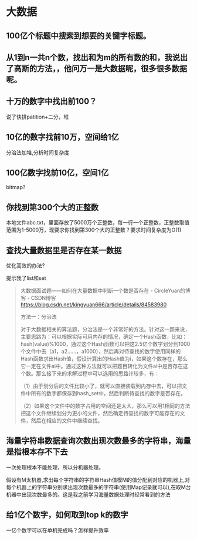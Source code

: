# 大数据

## 100亿个标题中搜索到想要的关键字标题。

## 从1到n一共n个数，找出和为m的所有数的和，我说出了高斯的方法，，他问万一是大数据呢，很多很多数据呢。

## 十万的数字中找出前100？

说了快排patition+二分，堆

## 10亿的数字找前10万，空间给1亿

分治法加堆,分析时间复杂度

## 100亿数字找前10亿，空间1亿

bitmap?

## 你找到第300个大的正整数

本地文件abc.txt，里面存放了5000万个正整数，每一行一个正整数，正整数取值范围为1-5000万，现要求你找到第300个大的正整数？要求时间复杂度为O(1)



## 查找大量数据里是否存在某一数据

优化高效的办法?

提示我了list和set

> 大数据面试题——如何在大量数据中判断一个数是否存在 - CircleYuan的博客 - CSDN博客
> https://blog.csdn.net/kingyuan666/article/details/84583980  
>
> 方法一：分治法
>
> 对于大数据相关的算法题，分治法是一个非常好的方法。针对这一题来说，主要思路为：可以根据实际可用内存的情况，确定一个Hash函数，比如：hash(value)%1000，通过这个Hash函数可以把这2.5亿个数字划分到1000个文件中去（a1，a2……，a1000），然后再对待查找的数字使用同样的Hash函数求出Hash值，假设计算出的Hash值为i，如果这个数存在，那么它一定在文件ai中。通过这种方法就可以把题目转化为文件ai中是否存在这个数。那么接下来的求解过程中可以选用的思路计较多，有：
>
> （1）由于划分后的文件比较小了，就可以直接装载到内存中去，可以把文件中所有的数字都保存到hash_set中，然后判断待查找的数字是否存在。
>
> （2）如果这个文件中的数字占用的空间还是太大，那么可以用1相同的方法把这个文件继续划分为更小的文件，然后确定待查找的数字可能存在的文件，然后在相应的文件中继续查找。

## 海量字符串数据查询次数出现次数最多的字符串，海量是指根本存不下去

一次处理根本不能处理，所以分机器处理。

假设有M太机器,求出每个字符串的字符串Hash值模M的值分配到对应的机器上,对每个机器上的字符串分别求出现次数最多的字符串(使用Map记录就可以),在取M台机器中出现次数最多的。这是我之前学习海量数据处理时经常看到的方法

## 给1亿个数字，如何取到top k的数字

一亿个数字可以在单机完成吗？怎样提升效率